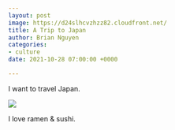 ```yaml
---
layout: post
image: https://d24slhcvzhzz82.cloudfront.net/
title: A Trip to Japan
author: Brian Nguyen
categories:
- culture
date: 2021-10-28 07:00:00 +0000

---
```

I want to travel Japan. 

![](https://www.state.gov/wp-content/uploads/2019/04/Japan-2107x1406.jpg)

I love ramen & sushi. 